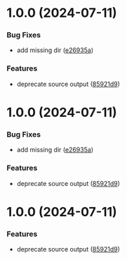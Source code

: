 # 1.0.0 (2024-07-11)

### Bug Fixes

- add missing dir ([e26935a](https://github.com/blujedis/aft-config/commit/e26935af7ada6e67f2e8e61eac40a5a1eee03720))

### Features

- deprecate source output ([85921d9](https://github.com/blujedis/aft-config/commit/85921d9298fed244a76f8484fb81bb3232e23f74))

# 1.0.0 (2024-07-11)

### Bug Fixes

- add missing dir ([e26935a](https://github.com/blujedis/aft-config/commit/e26935af7ada6e67f2e8e61eac40a5a1eee03720))

### Features

- deprecate source output ([85921d9](https://github.com/blujedis/aft-config/commit/85921d9298fed244a76f8484fb81bb3232e23f74))

# 1.0.0 (2024-07-11)

### Features

- deprecate source output ([85921d9](https://github.com/blujedis/sveleton-config/commit/85921d9298fed244a76f8484fb81bb3232e23f74))
